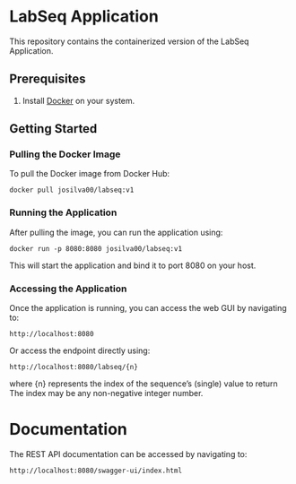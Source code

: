 # LabSeq Application

This repository contains the containerized version of the LabSeq Application.

## Prerequisites

1. Install [Docker](https://www.docker.com/products/docker-desktop) on your system.

## Getting Started

### Pulling the Docker Image

To pull the Docker image from Docker Hub:

```
docker pull josilva00/labseq:v1
```

### Running the Application
After pulling the image, you can run the application using:

```
docker run -p 8080:8080 josilva00/labseq:v1
```

This will start the application and bind it to port 8080 on your host.

### Accessing the Application
Once the application is running, you can access the web GUI by navigating to:
```
http://localhost:8080
```
Or access the endpoint directly using:
```
http://localhost:8080/labseq/{n}
```
where {n}
represents the index of the sequence’s (single) value to return
The index may be any non-negative integer number.

# Documentation
The REST API documentation can be accessed by navigating to:
```
http://localhost:8080/swagger-ui/index.html
```
